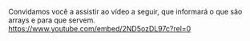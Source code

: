 Convidamos você a assistir ao vídeo a seguir, que informará o que são arrays e para que servem.
https://www.youtube.com/embed/2ND5ozDL97c?rel=0
